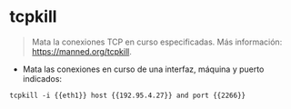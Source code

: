 # tcpkill

> Mata la conexiones TCP en curso especificadas.
> Más información: <https://manned.org/tcpkill>.

- Mata las conexiones en curso de una interfaz, máquina y puerto indicados:

`tcpkill -i {{eth1}} host {{192.95.4.27}} and port {{2266}}`
